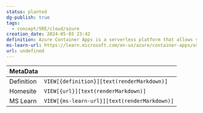 ```yaml
---
status: planted
dg-publish: true
tags:
  - concept/SRE/cloud/azure
creation_date: 2024-05-03 23:42
definition: Azure Container Apps is a serverless platform that allows you to maintain less infrastructure and save costs while running containerized applications.
ms-learn-url: https://learn.microsoft.com/en-us/azure/container-apps/overview
url: undefined
---
```

| MetaData   |                                              |
| ---------- | -------------------------------------------- |
| Definition | `VIEW[{definition}][text(renderMarkdown)]`   |
| Homesite   | `VIEW[{url}][text(renderMarkdown)]`          |
| MS Learn   | `VIEW[{ms-learn-url}][text(renderMarkdown)]` |

